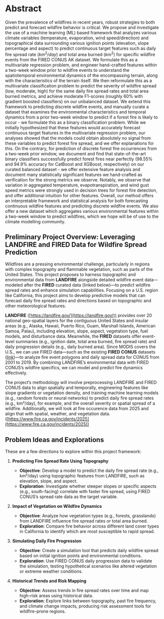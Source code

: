 <!-- # Leveraging Environmental Sensor Data for Predictive Modeling and Causal Analysis of Grapevine Diseases

Grapevines are a cornerstone of the global fruit and wine industries but face persistent threats from diseases such as powdery mildew, downy mildew, and bacterial leaf spot. These diseases compromise yield and fruit quality. Moreover, grapevine diseases are often less studied in the forecasting of plant diseases. This project aims to use the ["Grape Disease Dataset,"](https://pmc.ncbi.nlm.nih.gov/articles/PMC11190471/#sec0004) comprising 10,000 records of environmental parameters—temperature, humidity, and leaf wetness—collected via sensors across grape-growing regions, alongside disease incidence data for key pathogens. Our goal is to develop a predictive framework for forecasting grapevine disease outbreaks.

We're interested in applying causal analysis and ML techniques to uncover drivers for grapevine diseases. The dataset above provides only a few variables, however (temperature, humidity, and leaf wetness). We're curious to explore if these variables can sufficiently predict, or monitor, outbreaks. In terms of feedback, we're unsure of whether to look for additional environment variables to inform this disease prediction, and/or how we can approach going about finding this type of data. 

In terms of causal analysis, we're interested in identifying directional relationships between environmental factors (e.g., prolonged leaf wetness) and disease onset, accounting for other confounding variables like seasonal weather patterns. We plan to use time-series based and classification ML models to capture spatial-temporal patterns and non-linear interactions in the data.

For our feature engineering, we're interested in deriving new predictors (and interested in any feedback or ideas here, as well), such as cumulative humidity hours, temperature-humidity interaction, leaf wetness duration, which we aim to analyze in context of the environmental requirements for various pathogens to develop. 

By combining causal inference with ML forecasting, this project aims to deliver new insights that can be used to better model and predict grapevine health.  -->

# Abstract
Given the prevalence of wildfires in recent years, robust strategies to both predict and forecast wildfire behavior is critical. We propose and investigate the use of a machine learning (ML) based framework that analyzes various climate variables (temperature, evaporation, wind speed/direction) and topographical data surrounding various ignition points (elevation, slope percentage and aspect) to predict continuous target features such as daily fire spread rate ($km^2/day$) and total area burned ($km^2$) for specific wildfire events from the FIRED CONUS AK dataset. We formulate this as a multivariate regression problem, and engineer hand-crafted features within a two-week window prior to wildfire events to understand the spatiotemporal environmental dynamics of the encompassing terrain, along with the characteristics of the terrain itself. We then reformulate this as a multivariate classification problem to predict the severity of wildfire spread (low, moderate, high) for the same daily fire spread rates and total area burned metrics, and achieve moderate F1-scores (roughly 60\% with gradient boosted classifiers) on our unbalanced dataset. We extend this framework to predicting discrete wildfire events, and manually curate a dataset that examines the environmental characteristics and temporal dynamics from a prior two-week window to predict if a forest fire is likely to occur - we formulate this as a binary classification problem. While we initially hypothesized that these features would accurately forecast continuous target features in the multivariate regression problem, our analyses showed that the models could obtain absolutely no signal from these variables to predict forest fire spread, and we offer explanations for this. On the contrary, for prediction of discrete forest fire occurrences from a two-week prior window, we document and find that state-of-the-art binary classifiers successfully predict forest fires near perfectly (98.55\% and 94.9\% accuracy for CatBoost and XGBoost, respectively) on our curated balanced dataset - we offer extensive feature analysis and document many statistically significant features we hand-crafted as verification for the strong metrics we observe. Notably, we observe that variation in aggregated temperature, evapotranspiration, and wind gust speed metrics were strongly used in decision trees for forest fire detection, and offer additional intuition for other features. Overall, our method offers an interpretable framework and statistical analysis for both forecasting continuous wildfire features and predicting discrete wildfire events. We also offer a new dataset which aggregates various environmental features within a two-week window to predict wildfires, which we hope will be of use to the climate modelling community.

## Preliminary Project Overview: Leveraging LANDFIRE and FIRED Data for Wildfire Spread Prediction

Wildfires are a pressing environmental challenge, particularly in regions with complex topography and flammable vegetation, such as parts of the United States. This project proposes to harness topographic and environmental data from **LANDFIRE** alongside detailed wildfire event data—modeled after the **FIRED** curated data (linked below)—to predict wildfire spread rates and enhance simulation capabilities. Focusing on a U.S. region like California, this project aims to develop predictive models that can forecast daily fire spread rates and directions based on topographic and other meteorological features.

**LANDFIRE** ([https://landfire.gov/](https://landfire.gov/)) provides over 20 national geo-spatial layers for the contiguous United States and insular areas (e.g., Alaska, Hawaii, Puerto Rico, Guam, Marshall Islands, American Samoa, Palau), including elevation, slope, aspect, vegetation type, fuel models, and disturbance data. Meanwhile, the **FIRED** datasets offer event-level summaries (e.g., ignition date, total area burned, fire spread rate) and daily progression details (e.g., daily burned area). Since MODIS covers the U.S., we can use FIRED data—such as the existing **FIRED CONUS** datasets ([link](https://github.com/earthlab/firedpy))—to analyze fire event polygons and daily spread data for CONUS from 2001 to 2019. By combining LANDFIRE’s environmental data with FIRED CONUS’s wildfire specifics, we can model and predict fire dynamics effectively.

The project’s methodology will involve preprocessing LANDFIRE and FIRED CONUS data to align spatially and temporally, engineering features like slope gradients or vegetation density, and training machine learning models (e.g., random forests or neural networks) to predict daily fire spread rates (e.g., km²/day), for example, and the overall severity or spatial spread of a wildfire. Additionally, we will look at fire occurence data from 2025 and align that with spatial, weather, and vegetation data. ([https://www.fire.ca.gov/incidents/2025](https://www.fire.ca.gov/incidents/2025))

## Problem Ideas and Explorations

These are a few directions to explore within this project framework:

1. **Predicting Fire Spread Rate Using Topography**  
   - **Objective**: Develop a model to predict the daily fire spread rate (e.g., km²/day) using topographic features from LANDFIRE, such as elevation, slope, and aspect.  
   - **Exploration**: Investigate whether steeper slopes or specific aspects (e.g., south-facing) correlate with faster fire spread, using FIRED CONUS’s spread rate data as the target variable.

2. **Impact of Vegetation on Wildfire Dynamics**  
   - **Objective**: Analyze how vegetation types (e.g., forests, grasslands) from LANDFIRE influence fire spread rates or total area burned.  
   - **Exploration**: Compare fire behavior across different land cover types in California to identify which are most susceptible to rapid spread.

3. **Simulating Daily Fire Progression**  
   - **Objective**: Create a simulation tool that predicts daily wildfire spread based on initial ignition points and environmental conditions.  
   - **Exploration**: Use FIRED CONUS daily progression data to validate the simulation, testing hypothetical scenarios like altered vegetation or extreme weather conditions.

4. **Historical Trends and Risk Mapping**  
   - **Objective**: Assess trends in fire spread rates over time and map high-risk areas using historical data.  
   - **Exploration**: Explore links between topography, past fire frequency, and climate change impacts, producing risk assessment tools for wildfire-prone regions.

